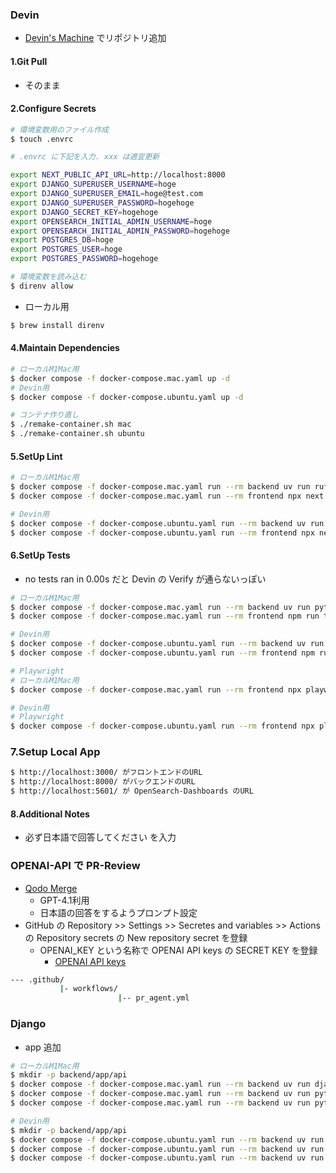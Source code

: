 ### Devin

- [Devin's Machine](https://app.devin.ai/workspace) でリポジトリ追加

#### 1.Git Pull
- そのまま

#### 2.Configure Secrets
```sh
# 環境変数用のファイル作成
$ touch .envrc

# .envrc に下記を入力. xxx は適宜更新

export NEXT_PUBLIC_API_URL=http://localhost:8000
export DJANGO_SUPERUSER_USERNAME=hoge
export DJANGO_SUPERUSER_EMAIL=hoge@test.com
export DJANGO_SUPERUSER_PASSWORD=hogehoge
export DJANGO_SECRET_KEY=hogehoge
export OPENSEARCH_INITIAL_ADMIN_USERNAME=hoge
export OPENSEARCH_INITIAL_ADMIN_PASSWORD=hogehoge
export POSTGRES_DB=hoge
export POSTGRES_USER=hoge
export POSTGRES_PASSWORD=hogehoge

# 環境変数を読み込む
$ direnv allow
```

- ローカル用
```sh
$ brew install direnv
```
#### 4.Maintain Dependencies
```sh
# ローカルM1Mac用
$ docker compose -f docker-compose.mac.yaml up -d
# Devin用
$ docker compose -f docker-compose.ubuntu.yaml up -d

# コンテナ作り直し
$ ./remake-container.sh mac
$ ./remake-container.sh ubuntu
```

#### 5.SetUp Lint
```sh
# ローカルM1Mac用
$ docker compose -f docker-compose.mac.yaml run --rm backend uv run ruff check .
$ docker compose -f docker-compose.mac.yaml run --rm frontend npx next lint

# Devin用
$ docker compose -f docker-compose.ubuntu.yaml run --rm backend uv run ruff check .
$ docker compose -f docker-compose.ubuntu.yaml run --rm frontend npx next lint
```

#### 6.SetUp Tests
- no tests ran in 0.00s だと Devin の Verify が通らないっぽい
```sh
# ローカルM1Mac用
$ docker compose -f docker-compose.mac.yaml run --rm backend uv run pytest
$ docker compose -f docker-compose.mac.yaml run --rm frontend npm run test

# Devin用
$ docker compose -f docker-compose.ubuntu.yaml run --rm backend uv run pytest
$ docker compose -f docker-compose.ubuntu.yaml run --rm frontend npm run test

# Playwright
# ローカルM1Mac用
$ docker compose -f docker-compose.mac.yaml run --rm frontend npx playwright test --project firefox

# Devin用
# Playwright
$ docker compose -f docker-compose.ubuntu.yaml run --rm frontend npx playwright test --project firefox
```

### 7.Setup Local App

```sh
$ http://localhost:3000/ がフロントエンドのURL
$ http://localhost:8000/ がバックエンドのURL
$ http://localhost:5601/ が OpenSearch-Dashboards のURL
```

#### 8.Additional Notes
- 必ず日本語で回答してください
を入力

### OPENAI-API で PR-Review
- [Qodo Merge](https://qodo-merge-docs.qodo.ai/installation/github/)
  - GPT-4.1利用
  - 日本語の回答をするようプロンプト設定
- GitHub の Repository >> Settings >> Secretes and variables >> Actions の Repository secrets の New repository secret を登録
  - OPENAI_KEY という名称で OPENAI API keys の SECRET KEY を登録
    - [OPENAI API keys](https://platform.openai.com/settings/organization/api-keys) 
```sh
--- .github/
           |- workflows/
                        |-- pr_agent.yml
```
### Django
- app 追加
```sh
# ローカルM1Mac用
$ mkdir -p backend/app/api
$ docker compose -f docker-compose.mac.yaml run --rm backend uv run django-admin startapp api app/api
$ docker compose -f docker-compose.mac.yaml run --rm backend uv run python app/manage.py makemigrations
$ docker compose -f docker-compose.mac.yaml run --rm backend uv run python app/manage.py migrate

# Devin用
$ mkdir -p backend/app/api
$ docker compose -f docker-compose.ubuntu.yaml run --rm backend uv run django-admin startapp api app/api
$ docker compose -f docker-compose.ubuntu.yaml run --rm backend uv run python app/manage.py makemigrations
$ docker compose -f docker-compose.ubuntu.yaml run --rm backend uv run python app/manage.py migrate
```
